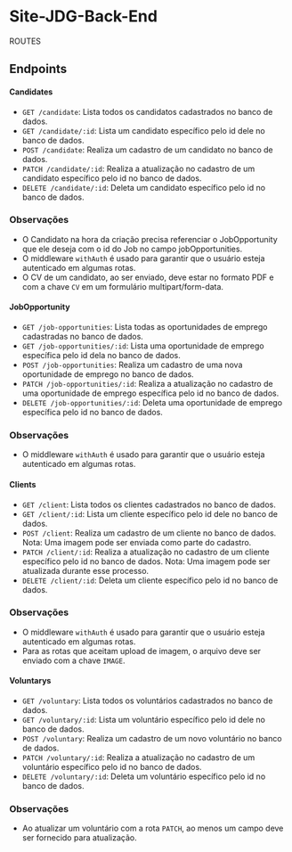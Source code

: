 # Site-JDG-Back-End

ROUTES 

## Endpoints

#### Candidates

- `GET /candidate`: Lista todos os candidatos cadastrados no banco de dados.
- `GET /candidate/:id`: Lista um candidato específico pelo id dele no banco de dados.
- `POST /candidate`: Realiza um cadastro de um candidato no banco de dados.
- `PATCH /candidate/:id`: Realiza a atualização no cadastro de um candidato específico pelo id no banco de dados.
- `DELETE /candidate/:id`: Deleta um candidato específico pelo id no banco de dados.

### **Observações**
- O Candidato na hora da criação precisa referenciar o JobOpportunity que ele deseja com o id do Job no campo jobOpportunities.
- O middleware `withAuth` é usado para garantir que o usuário esteja autenticado em algumas rotas.
- O CV de um candidato, ao ser enviado, deve estar no formato PDF e com a chave `CV` em um formulário multipart/form-data.

#### JobOpportunity

- `GET /job-opportunities`: Lista todas as oportunidades de emprego cadastradas no banco de dados.
- `GET /job-opportunities/:id`: Lista uma oportunidade de emprego específica pelo id dela no banco de dados.
- `POST /job-opportunities`: Realiza um cadastro de uma nova oportunidade de emprego no banco de dados.
- `PATCH /job-opportunities/:id`: Realiza a atualização no cadastro de uma oportunidade de emprego específica pelo id no banco de dados.
- `DELETE /job-opportunities/:id`: Deleta uma oportunidade de emprego específica pelo id no banco de dados.

### **Observações**
- O middleware `withAuth` é usado para garantir que o usuário esteja autenticado em algumas rotas.

  
#### Clients

- `GET /client`: Lista todos os clientes cadastrados no banco de dados.
- `GET /client/:id`: Lista um cliente específico pelo id dele no banco de dados.
- `POST /client`: Realiza um cadastro de um cliente no banco de dados. Nota: Uma imagem pode ser enviada como parte do cadastro.
- `PATCH /client/:id`: Realiza a atualização no cadastro de um cliente específico pelo id no banco de dados. Nota: Uma imagem pode ser atualizada durante esse processo.
- `DELETE /client/:id`: Deleta um cliente específico pelo id no banco de dados.

### **Observações**
- O middleware `withAuth` é usado para garantir que o usuário esteja autenticado em algumas rotas.
- Para as rotas que aceitam upload de imagem, o arquivo deve ser enviado com a chave `IMAGE`.


#### Voluntarys

- `GET /voluntary`: Lista todos os voluntários cadastrados no banco de dados.
- `GET /voluntary/:id`: Lista um voluntário específico pelo id dele no banco de dados.
- `POST /voluntary`: Realiza um cadastro de um novo voluntário no banco de dados.
- `PATCH /voluntary/:id`: Realiza a atualização no cadastro de um voluntário específico pelo id no banco de dados.
- `DELETE /voluntary/:id`: Deleta um voluntário específico pelo id no banco de dados.

### **Observações**
- Ao atualizar um voluntário com a rota `PATCH`, ao menos um campo deve ser fornecido para atualização.

